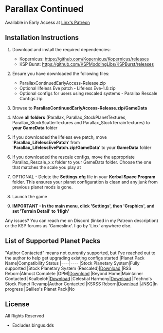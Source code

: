 # Parallax Continued
Available in Early Access at [Linx's Patreon](https://www.patreon.com/linx_)

## Installation Instructions

1. Download and install the required dependencies:
    - Kopernicus: https://github.com/Kopernicus/Kopernicus/releases
    - KSP Burst: https://github.com/KSPModdingLibs/KSPBurst/releases
    
2. Ensure you have downloaded the following files:
    - ParallaxContinuedEarlyAccess-Release.zip
    - Optional lifeless Eve patch - Lifeless Eve-1.0.zip
    - Optional configs for users using rescaled systems - Parallax Rescale Configs.zip

3. Browse to **ParallaxContinuedEarlyAccess-Release.zip/GameData**
4. Move **all folders** (Parallax, Parallax_StockPlanetTextures, Parallax_StockScatterTextures and Parallax_StockTerrainTextures) to **your GameData** folder
5. If you downloaded the lifeless eve patch, move '**Parallax_LifelessEvePatch**' from '**Parallax_LifelessEvePatch.zip/GameData**' to your **GameData** folder
6. If you downloaded the rescale configs, move the appropriate Parallax_Rescale_x.x folder to your GameData folder. Choose the one that matches the scale you play at

7. OPTIONAL - Delete the **Settings.cfg** file in your **Kerbal Space Program** folder. This ensures your planet configuration is clean and any junk from previous planet mods is gone.

8. Launch the game

9. **IMPORTANT - In the main menu, click 'Settings', then 'Graphics', and set 'Terrain Detail' to 'High'**

Any issues? You can reach me on Discord (linked in my Patreon description) or the KSP forums as 'Gameslinx'. I go by 'Linx' anywhere else.

## List of Supported Planet Packs
"Author Contacted" means not currently supported, but I've reached out to the author to help get upgrading existing configs started
|Planet Pack Name|Compatibility Status
|----|----
|Stock Planetary System|Fully supported
|Stock Planetary System (Rescaled)|[Download](https://drive.google.com/file/d/1qFMQlvmI6M2HdJLgLyz1jRCGos-_YOTP/view?usp=drive_link)
|RSS Reborn|Almost Complete
|OPM|[Download](https://drive.google.com/file/d/127yJZ46sTaIcGmdCondYquETtWzfGXZy/view?usp=drive_link)
|Beyond Home|Maintainer Contacted
|Kcalbeloh|[Download](https://drive.google.com/file/d/1Ro2ISf7bjELoKu6axteYUYqEz627aggO/view?usp=sharing)
|Celestial Harmony|[Download](https://github.com/ProximaCentauri-star/Celestial-Harmony/releases)
|Techno's Stock Planet Revamp|Author Contacted
|KSRSS Reborn|[Download](https://github.com/Sheepdog2142/ParalaxContinued-KSRSS-SDI)
|JNSQ|In progress
|Galileo's Planet Pack|No

## License
All Rights Reserved
 - Excludes bingus.dds
